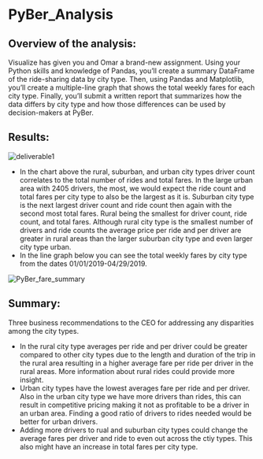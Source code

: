 # PyBer_Analysis
## Overview of the analysis:
Visualize has given you and Omar a brand-new assignment. Using your Python skills and knowledge of Pandas, you’ll create a summary DataFrame of the ride-sharing data by city type. Then, using Pandas and Matplotlib, you’ll create a multiple-line graph that shows the total weekly fares for each city type. Finally, you’ll submit a written report that summarizes how the data differs by city type and how those differences can be used by decision-makers at PyBer.


## Results:


![deliverable1](https://user-images.githubusercontent.com/93004710/151671249-08d06a5f-21ea-4eec-b3f9-f3672f622afa.png)


  * In the chart above the rural, suburban, and urban city types driver count correlates to the total number of rides and total fares. In the large urban area with 2405 drivers, the most, we would expect the ride count and total fares per city type to also be the largest as it is. Suburban city type is the next largest driver count and ride count then again with the second most total fares. Rural being the smallest for driver count, ride count, and total fares. Although rural city type is the smallest number of drivers and ride counts the average price per ride and per driver are greater in rural areas than the larger suburban city type and even larger city type urban.  
  * In the line graph below you can see the total weekly fares by city type from the dates 01/01/2019-04/29/2019.


![PyBer_fare_summary](https://user-images.githubusercontent.com/93004710/151671173-c3d92750-edf2-48bd-8a62-cb2a8ec3137f.png)

## Summary:

Three business recommendations to the CEO for addressing any disparities among the city types. 
  * In the rural city type averages per ride and per driver could be greater compared to other city types due to the length and duration of the trip in the rural area resulting in a higher average fare per ride per driver in the rural areas. More information about rural rides could provide more insight. 
  * Urban city types have the lowest averages fare per ride and per driver. Also in the urban city type we have more drivers than rides, this can result in competitive pricing making it not as profitable to be a driver in an urban area. Finding a good ratio of drivers to rides needed would be better for urban drivers.
  * Adding more drivers to rual and suburban city types could change the average fares per driver and ride to even out across the ctiy types. This also might have an increase in total fares per city type. 
